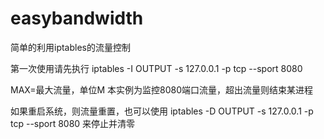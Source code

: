 # easybandwidth
简单的利用iptables的流量控制

第一次使用请先执行 iptables -I OUTPUT -s 127.0.0.1 -p tcp --sport 8080

MAX=最大流量，单位M 本实例为监控8080端口流量，超出流量则结束某进程

如果重启系统，则流量重置，也可以使用
iptables -D OUTPUT -s 127.0.0.1 -p tcp --sport 8080
来停止并清零
